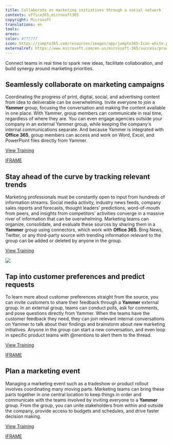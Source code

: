 ```yaml
---
title: Collaborate on marketing initiatives through a social network
contexts: office365,microsoft365
copyright: Microsoft
translations: en
tools: 
areas: 
color: #777777
icon: https://jumpto365.com/resources/images/app/jumpto365-Icon-white.png
externalref: https://www.microsoft.com/en-us/microsoft-365/success/productivitylibrary/collaborate-on-marketing-initiatives-through-a-social-network
---
```

Connect teams in real time to spark new ideas, facilitate collaboration, and build synergy around marketing priorities.


## Seamlessly collaborate on marketing campaigns

Coordinating the progress of print, digital, social, and advertising content from idea to deliverable can be overwhelming. Invite everyone to join a **Yammer** group, focusing the conversation and making the content available in one place. With Yammer, group members can communicate in real time, regardless of where they are. You can even engage agencies outside your company in an external Yammer group, while keeping the company's internal communications separate. And because Yammer is integrated with **Office 365**, group members can access and work on Word, Excel, and PowerPoint files directly from Yammer.

[View Training](https://support.office.com/article/Video-Add-and-edit-files-4ca4f40e-f9ee-4554-aa6d-e00687977875)

[IFRAME](https://www.microsoft.com/en-us/videoplayer/embed/RE1TRuX)

## Stay ahead of the curve by tracking relevant trends

Marketing professionals must be constantly open to input from hundreds of information streams. Social media activity, industry news feeds, company sales reports and forecasts, thought leaders' predictions, word-of-mouth from peers, and insights from competitors' activities converge in a massive river of information that can be overwhelming. Marketing teams can organize, consolidate, and evaluate these sources by sharing them in a **Yammer** group using connectors, which work with **Office 365**. Bing News, Twitter, or any third-party source with trending information relevant to the group can be added or deleted by anyone in the group.

[View Training](https://support.office.com/article/Office-365-connectors-in-Yammer-bbb77f10-8779-4f3d-8096-db256f8653b8)

![](http://img-prod-cms-rt-microsoft-com.akamaized.net/cms/api/am/imageFileData/RE1YeAP?ver=bba1)

## Tap into customer preferences and predict requests

To learn more about customer preferences straight from the source, you can invite customers to share their feedback through a **Yammer** external group. In an external group, teams can conduct polls, ask for comments, and pose questions directly from Yammer. When the teams have the customer feedback they need, they can join relevant internal conversations on Yammer to talk about their findings and brainstorm about new marketing initiatives. Anyone in the group can start a new conversation, and even loop in specific product teams with @mentions to alert them to the thread.

[View Training](https://support.office.com/article/Create-and-manage-external-groups-in-Yammer-9ccd15ce-0efc-4dc1-81bc-4a424ab6f92a)

[IFRAME](https://www.microsoft.com/en-us/videoplayer/embed/RE1TubY)

## Plan a marketing event

Managing a marketing event such as a tradeshow or product rollout involves coordinating many moving parts. Marketing teams can bring these parts together in one central location to keep things in order and communicate with the teams involved by inviting everyone to a **Yammer** group. From the group, you can unite stakeholders from within and outside the company, provide access to budgets and schedules, and drive faster decision making.

[View Training](https://support.office.com/article/Communicate-in-groups-52db606b-2f29-4a9a-8cbb-b43bf2a27d2e)

[IFRAME](https://www.microsoft.com/en-us/videoplayer/embed/RE1UPnn)

